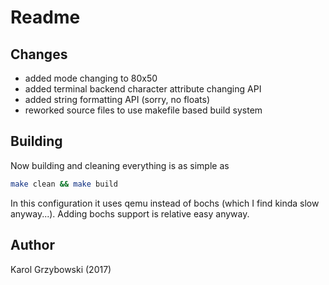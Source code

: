 # Readme

## Changes

- added mode changing to 80x50
- added terminal backend character attribute changing API
- added string formatting API (sorry, no floats)
- reworked source files to use makefile based build system


## Building

Now building and cleaning everything is as simple as

```bash
make clean && make build
```

In this configuration it uses qemu instead of bochs (which I find kinda slow anyway...). Adding bochs support is relative easy anyway.


## Author

Karol Grzybowski (2017)